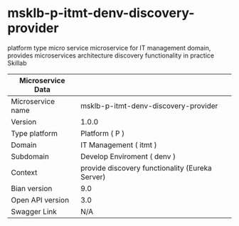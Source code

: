 # msklb-p-itmt-denv-discovery-provider
platform type micro service microservice for IT management domain, provides microservices architecture discovery functionality in practice Skillab

| Microservice Data |    |
|--|--|
| Microservice name | msklb-p-itmt-denv-discovery-provider|
| Version |1.0.0|
| Type platform | Platform ( P ) |
|	Domain |IT Management ( itmt ) |
|Subdomain| Develop Enviroment ( denv )|
|Context| provide discovery functionality (Eureka Server)|
|Bian version|9.0|
|Open API version| 3.0|
|Swagger Link| N/A